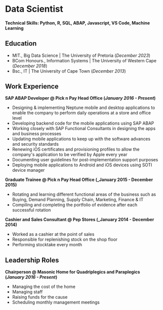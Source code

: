 # Data Scientist

#### Technical Skills: Python, R, SQL, ABAP, Javascript, VS Code, Machine Learning

## Education
- MIT., Big Data Science | The University of Pretoria (_December 2023_)
- BCom Honours., Information Systems | The University of Western Cape (_December 2018_)
- Bsc., IT | The University of Cape Town (_December 2013_)
  
## Work Experience
**SAP ABAP Developer @ Pick n Pay Head Office (_January 2016 - Present_)**
- Designing & implementing Neptune mobile and desktop applications to enable the company to perform daily operations at a      store and office level
- Developing backend code for the mobile applications using SAP ABAP
- Working closely with SAP Functional Consultants in designing the apps and business processes
- Updating mobile applications to keep up with the software advances and security standards
- Renewing iOS certificates and provisioning profiles to allow the company's application to be verified by Apple every year
- Documenting user guidelines for post-implementation support purposes
- Deploying mobile applications to Android and iOS devices using SOTI device manager

**Graduate Trainee @ Pick n Pay Head Office (_January 2015 - December 2015)**
- Rotating and learning different functional areas of the business such as Buying, Demand Planning, Supply Chain, Marketing,   Finance & IT
- Compiling and completing the portfolio of evidence after each successful rotation

**Cashier and Sales Consultant @ Pep Stores (_January 2014 - December 2014)**
- Worked as a cashier at the point of sales
- Responsible for replenishing stock on the shop floor
- Performing stocktake every month

## Leadership Roles
**Chairperson @ Masonic Home for Quadriplegics and Paraplegics (_January 2016 - Present_)**
- Managing the cost of the home
- Managing staff
- Raising funds for the cause
- Scheduling monthly management meetings
  

